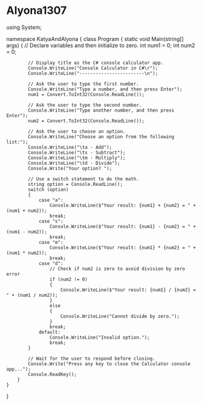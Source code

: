 # Alyona1307
using System;

namespace KatyaAndAlyona
{
    class Program
    {
        static void Main(string[] args)
        {
            // Declare variables and then initialize to zero.
            int num1 = 0;
            int num2 = 0;

            // Display title as the C# console calculator app.
            Console.WriteLine("Console Calculator in C#\r");
            Console.WriteLine("------------------------\n");

            // Ask the user to type the first number.
            Console.WriteLine("Type a number, and then press Enter");
            num1 = Convert.ToInt32(Console.ReadLine());

            // Ask the user to type the second number.
            Console.WriteLine("Type another number, and then press Enter");
            num2 = Convert.ToInt32(Console.ReadLine());

            // Ask the user to choose an option.
            Console.WriteLine("Choose an option from the following list:");
            Console.WriteLine("\ta - Add");
            Console.WriteLine("\ts - Subtract");
            Console.WriteLine("\tm - Multiply");
            Console.WriteLine("\td - Divide");
            Console.Write("Your option? ");

            // Use a switch statement to do the math.
            string option = Console.ReadLine();
            switch (option)
            {
                case "a":
                    Console.WriteLine($"Your result: {num1} + {num2} = " + (num1 + num2));
                    break;
                case "s":
                    Console.WriteLine($"Your result: {num1} - {num2} = " + (num1 - num2));
                    break;
                case "m":
                    Console.WriteLine($"Your result: {num1} * {num2} = " + (num1 * num2));
                    break;
                case "d":
                    // Check if num2 is zero to avoid division by zero error
                    if (num2 != 0)
                    {
                        Console.WriteLine($"Your result: {num1} / {num2} = " + (num1 / num2));
                    }
                    else
                    {
                        Console.WriteLine("Cannot divide by zero.");
                    }
                    break;
                default:
                    Console.WriteLine("Invalid option.");
                    break;
            }

            // Wait for the user to respond before closing.
            Console.Write("Press any key to close the Calculator console app...");
            Console.ReadKey();
        }
    }
}
